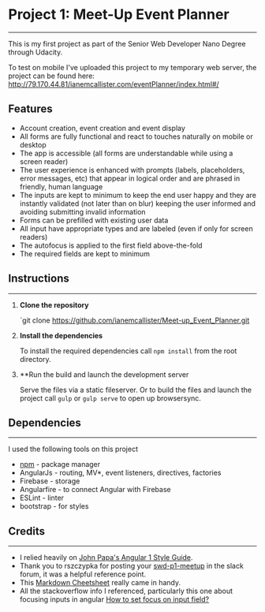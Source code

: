 # Project 1: Meet-Up Event Planner
______________________________________________

This is my first project as part of the Senior Web Developer Nano Degree through Udacity.

To test on mobile I've uploaded this project to my temporary web server, the project can be found here: http://79.170.44.81/ianemcallister.com/eventPlanner/index.html#/

## Features

* Account creation, event creation and event display
* All forms are fully functional and react to touches naturally on mobile or desktop
* The app is accessible (all forms are understandable while using a screen reader)
* The user experience is enhanced with prompts (labels, placeholders, error messages, etc) that appear in logical order and are phrased in friendly, human language
* The inputs are kept to minimum to keep the end user happy and they are instantly validated (not later than on blur) keeping the user informed and avoiding submitting invalid information
* Forms can be prefilled with existing user data
* All input have appropriate types and are labeled (even if only for screen readers)
* The autofocus is applied to the first field above-the-fold
* The required fields are kept to minimum

## Instructions
___________________________________	
1. **Clone the repository**

	`git clone <https://github.com/ianemcallister/Meet-up_Event_Planner.git>

2. **Install the dependencies**
	
	To install the required dependencies call `npm install` from the root directory.

3. **Run the build and launch the development server

	Serve the files via a static fileserver.  Or to build the files and launch the project call `gulp` or `gulp serve` to open up browsersync.

## Dependencies
__________________________
I used the following tools on this project

* [npm](https://www.npmjs.com/package/npm) - package manager
* AngularJs - routing, MV*, event listeners, directives, factories
* Firebase - storage
* Angularfire - to connect Angular with Firebase
* ESLint - linter
* bootstrap - for styles

## Credits
___________________________
* I relied heavily on [John Papa's Angular 1 Style Guide](https://github.com/johnpapa/angular-styleguide/blob/master/a1/README.md). 
* Thank you to rszczypka for posting your [swd-p1-meetup](https://github.com/rszczypka/swd-p1-meetup) in the slack forum, it was a helpful reference point.
* This [Markdown Cheetsheet](https://github.com/adam-p/markdown-here/wiki/Markdown-Cheatsheet) really came in handy.
* All the stackoverflow info I referenced, particularly this one about focusing inputs in angular [How to set focus on input field?](http://stackoverflow.com/questions/14833326/how-to-set-focus-on-input-field)

